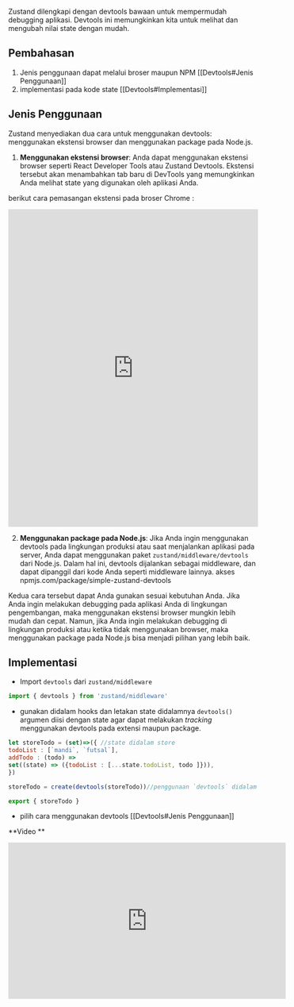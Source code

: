 Zustand dilengkapi dengan devtools bawaan untuk mempermudah debugging aplikasi. Devtools ini memungkinkan kita untuk melihat dan mengubah nilai state dengan mudah. 

## Pembahasan
1.  Jenis penggunaan dapat melalui broser maupun NPM [[Devtools#Jenis Penggunaan]]
2. implementasi pada kode state [[Devtools#Implementasi]]

## Jenis Penggunaan 
Zustand menyediakan dua cara untuk menggunakan devtools: menggunakan ekstensi browser dan menggunakan package pada Node.js.

1.  **Menggunakan ekstensi browser**: Anda dapat menggunakan ekstensi browser seperti React Developer Tools atau Zustand Devtools. Ekstensi tersebut akan menambahkan tab baru di DevTools yang memungkinkan Anda melihat state yang digunakan oleh aplikasi Anda.

berikut cara pemasangan ekstensi pada broser Chrome :
<iframe src="https://scribehow.com/embed/How_to_Use_Redux_DevTools_for_myProject_Example__RFQYsVE4SA2FmduZxDokZg" width="100%" height="640" allowfullscreen frameborder="0"></iframe>


2.  **Menggunakan package pada Node.js**: Jika Anda ingin menggunakan devtools pada lingkungan produksi atau saat menjalankan aplikasi pada server, Anda dapat menggunakan paket `zustand/middleware/devtools` dari Node.js. Dalam hal ini, devtools dijalankan sebagai middleware, dan dapat dipanggil dari kode Anda seperti middleware lainnya.  akses npmjs.com/package/simple-zustand-devtools  


Kedua cara tersebut dapat Anda gunakan sesuai kebutuhan Anda. Jika Anda ingin melakukan debugging pada aplikasi Anda di lingkungan pengembangan, maka menggunakan ekstensi browser mungkin lebih mudah dan cepat. Namun, jika Anda ingin melakukan debugging di lingkungan produksi atau ketika tidak menggunakan browser, maka menggunakan package pada Node.js bisa menjadi pilihan yang lebih baik.

## Implementasi

- Import `devtools` dari `zustand/middleware`
```jsx
import { devtools } from 'zustand/middleware'
```

- gunakan didalam hooks dan letakan state didalamnya
`devtools()` argumen diisi dengan state agar dapat melakukan *tracking* menggunakan devtools pada extensi maupun package.
```jsx
let storeTodo = (set)=>({ //state didalam store
todoList : [`mandi`, `futsal`],
addTodo : (todo) =>
set((state) => ({todoList : [...state.todoList, todo ]})),
})

storeTodo = create(devtools(storeTodo))//penggunaan `devtools` didalam fungsi `create`

export { storeTodo }
```

- pilih cara menggunakan devtools [[Devtools#Jenis Penggunaan]]

**Video **
<iframe width="560" height="315" src="https://www.youtube.com/embed/jLcF0Az1nx8?clip=UgkxPo8YWL-qGJBcCX_KyiTTyqINhS36xsXz&amp;clipt=EKO4IhjGiCU" title="YouTube video player" frameborder="0" allow="accelerometer; autoplay; clipboard-write; encrypted-media; gyroscope; picture-in-picture; web-share" allowfullscreen></iframe>


